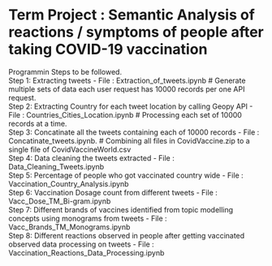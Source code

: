 # Term Project : Semantic Analysis of reactions / symptoms of people after taking COVID-19 vaccination
Programmin Steps to be followed.<br/>
Step 1: Extracting tweets - File : Extraction_of_tweets.ipynb # Generate multiple sets of data each user request has 10000 records per one API request.<br/>
Step 2: Extracting Country for each tweet location by calling Geopy API - File : Countries_Cities_Location.ipynb # Processing each set of 10000 records at a time.<br/>
Step 3: Concatinate all the tweets containing each of 10000 records - File : Concatinate_tweets.ipynb. # Combining all files in CovidVaccine.zip to a single file of CovidVaccineWorld.csv<br/>
Step 4: Data cleaning the tweets extracted - File : Data_Cleaning_Tweets.ipynb <br/>
Step 5: Percentage of people who got vaccinated country wide - File : Vaccination_Country_Analysis.ipynb <br/>
Step 6: Vaccination Dosage count from different tweets  - File : Vacc_Dose_TM_Bi-gram.ipynb <br/>
Step 7: Different brands of vaccines identified from topic modelling concepts using monograms from tweets - File : Vacc_Brands_TM_Monograms.ipynb <br/>
Step 8: Different reactions observed in people after getting vaccinated observed data processing on tweets - File : Vaccination_Reactions_Data_Processing.ipynb <br/>


